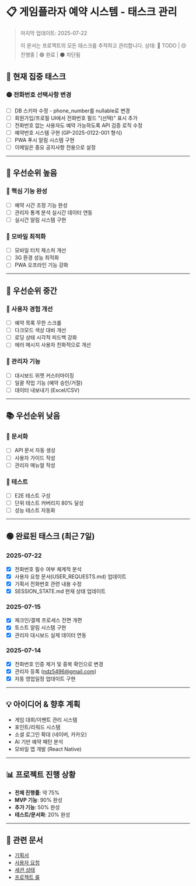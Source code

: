 # 📋 게임플라자 예약 시스템 - 태스크 관리

> 마지막 업데이트: 2025-07-22
> 
> 이 문서는 프로젝트의 모든 태스크를 추적하고 관리합니다.
> 상태: 🔴 TODO | 🟡 진행중 | 🟢 완료 | ⚫ 차단됨

## 🎯 현재 집중 태스크

### 🟡 전화번호 선택사항 변경
- [ ] DB 스키마 수정 - phone_number를 nullable로 변경
- [ ] 회원가입/프로필 UI에서 전화번호 필드 "(선택)" 표시 추가  
- [ ] 전화번호 없는 사용자도 예약 가능하도록 API 검증 로직 수정
- [ ] 예약번호 시스템 구현 (GP-2025-0122-001 형식)
- [ ] PWA 푸시 알림 시스템 구현
- [ ] 이메일은 중요 공지사항 전용으로 설정

---

## 📌 우선순위 높음

### 🔴 핵심 기능 완성
- [ ] 예약 시간 조정 기능 완성
- [ ] 관리자 통계 분석 실시간 데이터 연동
- [ ] 실시간 알림 시스템 구현

### 🔴 모바일 최적화
- [ ] 모바일 터치 제스처 개선
- [ ] 3G 환경 성능 최적화
- [ ] PWA 오프라인 기능 강화

---

## 🔧 우선순위 중간

### 🔴 사용자 경험 개선
- [ ] 예약 목록 무한 스크롤
- [ ] 다크모드 색상 대비 개선
- [ ] 로딩 상태 시각적 피드백 강화
- [ ] 에러 메시지 사용자 친화적으로 개선

### 🔴 관리자 기능
- [ ] 대시보드 위젯 커스터마이징
- [ ] 일괄 작업 기능 (예약 승인/거절)
- [ ] 데이터 내보내기 (Excel/CSV)

---

## 📚 우선순위 낮음  

### 🔴 문서화
- [ ] API 문서 자동 생성
- [ ] 사용자 가이드 작성
- [ ] 관리자 매뉴얼 작성

### 🔴 테스트
- [ ] E2E 테스트 구성
- [ ] 단위 테스트 커버리지 80% 달성
- [ ] 성능 테스트 자동화

---

## 🟢 완료된 태스크 (최근 7일)

### 2025-07-22
- [x] 전화번호 필수 여부 체계적 분석
- [x] 사용자 요청 문서(USER_REQUESTS.md) 업데이트
- [x] 기획서 전화번호 관련 내용 수정
- [x] SESSION_STATE.md 현재 상태 업데이트

### 2025-07-15  
- [x] 체크인/결제 프로세스 전면 개편
- [x] 토스트 알림 시스템 구현
- [x] 관리자 대시보드 실제 데이터 연동

### 2025-07-14
- [x] 전화번호 인증 제거 및 중복 확인으로 변경
- [x] 관리자 등록 (ndz5496@gmail.com)
- [x] 자동 영업일정 업데이트 구현

---

## 💡 아이디어 & 향후 계획

- 게임 대회/이벤트 관리 시스템
- 포인트/리워드 시스템
- 소셜 로그인 확대 (네이버, 카카오)
- AI 기반 예약 패턴 분석
- 모바일 앱 개발 (React Native)

---

## 📊 프로젝트 진행 상황

- **전체 진행률**: 약 75%
- **MVP 기능**: 90% 완성
- **추가 기능**: 50% 완성
- **테스트/문서화**: 20% 완성

---

## 🔗 관련 문서

- [기획서](/docs/planning/complete_specification.md)
- [사용자 요청](/docs/USER_REQUESTS.md)  
- [세션 상태](/docs/SESSION_STATE.md)
- [프로젝트 룰](/CLAUDE.md)